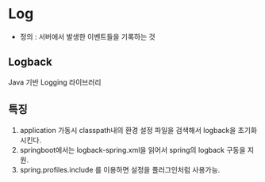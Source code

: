 # Log
- 정의 : 서버에서 발생한 이벤트들을 기록하는 것
## Logback
 Java 기반 Logging 라이브러리
## 특징
1. application 가동시 classpath내의 환경 설정 파일을 검색해서 logback을 초기화시킨다.
2. springboot에서는 logback-spring.xml을 읽어서 spring의 logback 구동을 지원.
3. spring.profiles.include 를 이용하면 설정을 플러그인처럼 사용가능.
